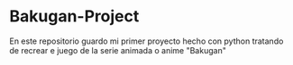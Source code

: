 # Bakugan-Project
En este repositorio guardo mi primer proyecto hecho con python tratando de recrear e juego de la serie animada o anime "Bakugan"
